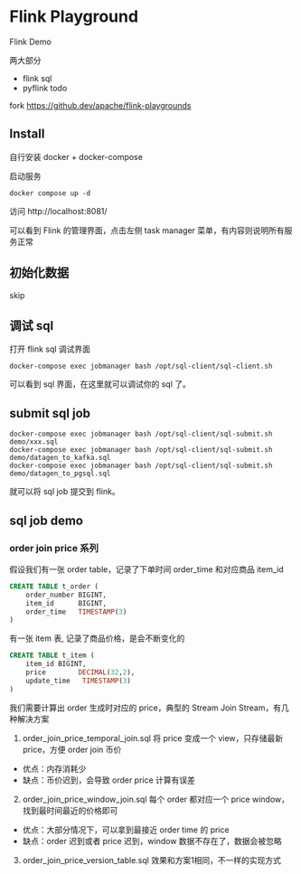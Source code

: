# Flink Playground

Flink Demo 

两大部分

- flink sql
- pyflink todo

fork https://github.dev/apache/flink-playgrounds

## Install

自行安装 docker + docker-compose

启动服务
```shell
docker compose up -d
```

访问  http://localhost:8081/

可以看到 Flink 的管理界面，点击左侧 task manager 菜单，有内容则说明所有服务正常


## 初始化数据
skip

## 调试 sql

打开 flink sql 调试界面
```shell
docker-compose exec jobmanager bash /opt/sql-client/sql-client.sh
```
可以看到 sql 界面，在这里就可以调试你的 sql 了。

## submit sql job

```shell
docker-compose exec jobmanager bash /opt/sql-client/sql-submit.sh demo/xxx.sql
docker-compose exec jobmanager bash /opt/sql-client/sql-submit.sh demo/datagen_to_kafka.sql
docker-compose exec jobmanager bash /opt/sql-client/sql-submit.sh demo/datagen_to_pgsql.sql
```
就可以将 sql job 提交到 flink。

## sql job demo

### order join price 系列
假设我们有一张 order table，记录了下单时间 order_time 和对应商品 item_id
```sql
CREATE TABLE t_order (
    order_number BIGINT,
    item_id      BIGINT,
    order_time   TIMESTAMP(3)
)
```

有一张 item 表, 记录了商品价格，是会不断变化的
```sql
CREATE TABLE t_item (
    item_id BIGINT,
    price        DECIMAL(32,2),
    update_time   TIMESTAMP(3)
)
```

我们需要计算出 order 生成时对应的 price，典型的  Stream Join Stream，有几种解决方案


1. order_join_price_temporal_join.sql
将 price 变成一个 view，只存储最新 price，方便 order join 币价


- 优点：内存消耗少
- 缺点：币价迟到，会导致 order price 计算有误差


2. order_join_price_window_join.sql
每个 order 都对应一个 price window，找到最时间最近的价格即可


- 优点：大部分情况下，可以拿到最接近 order time 的 price
- 缺点：order 迟到或者 price 迟到，window 数据不存在了，数据会被忽略


3. order_join_price_version_table.sql
效果和方案1相同，不一样的实现方式  